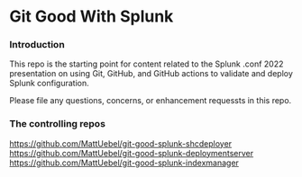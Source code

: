 # Git Good With Splunk

### Introduction

This repo is the starting point for content related to the Splunk .conf 2022 presentation on using Git, GitHub, and GitHub actions to validate and deploy Splunk configuration.

Please file any questions, concerns, or enhancement requessts in this repo.

### The controlling repos

https://github.com/MattUebel/git-good-splunk-shcdeployer
https://github.com/MattUebel/git-good-splunk-deploymentserver
https://github.com/MattUebel/git-good-splunk-indexmanager